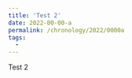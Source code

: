 ```yaml
---
title: 'Test 2'
date: 2022-00-00-a
permalink: /chronology/2022/0000a
tags:
  - 
---
```


<p>
Test 2
</p>